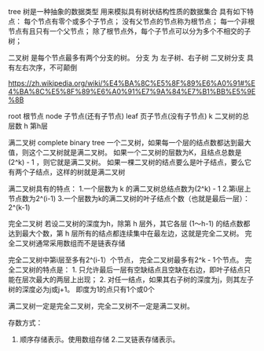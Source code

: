 
 tree 树是一种抽象的数据类型
 用来模拟具有树状结构性质的数据集合
 具有如下特点：
     每个节点有零个或多个子节点；
     没有父节点的节点称为根节点；
     每一个非根节点有且只有一个父节点；
     除了根节点外，每个子节点可以分为多个不相交的子树；
 
 二叉树 是每个节点最多有两个分支的树。
 分支 为 左子树、右子树
 二叉树分支 具有左右次序，不可颠倒
 
 https://zh.wikipedia.org/wiki/%E4%BA%8C%E5%8F%89%E6%A0%91#%E4%BA%8C%E5%8F%89%E6%A0%91%E7%9A%84%E7%B1%BB%E5%9E%8B
 
 root 根节点
 node 子节点(还有子节点)
 leaf 页子节点(没有子节点)
 k 二叉树的总层数
 h 第h层
 
 
 满二叉树 complete binary tree
    一个二叉树，如果每一个层的结点数都达到最大值，则这个二叉树就是满二叉树。
    如果一个二叉树的层数为K，且结点总数是(2^k) - 1 ，则它就是满二叉树。
    如果一棵二叉树的结点要么是叶子结点，要么它有两个子结点，这样的树就是满二叉树
 
 满二叉树具有的特点：
    1.一个层数为 k 的满二叉树总结点数为(2^k) - 1
    2.第i层上节点数为2^(i-1)
    3.一个层数为k的满二叉树的叶子结点个数（也就是最后一层）： 2^(k-1)
 
 
 完全二叉树
    若设二叉树的深度为h，除第 h 层外，其它各层 (1～h-1) 的结点数都达到最大个数，第 h 层所有的结点都连续集中在最左边，这就是完全二叉树。
    完全二叉树通常采用数组而不是链表存储
 
 完全二叉树中第i层至多有2^(i-1）个节点，
 完全二叉树最多有2^k - 1个节点。
 完全二叉树的特点是：
    1. 只允许最后一层有空缺结点且空缺在右边，即叶子结点只能在层次最大的两层上出现；
    2. 对任一结点，如果其右子树的深度为j，则其左子树的深度必为j或j+1。 即度为1的点只有1个或0个
 
 满二叉树一定是完全二叉树，完全二叉树不一定是满二叉树。
 
 
 存数方式：
 1. 顺序存储表示。使用数组存储
 2.二叉链表存储表示。
 
